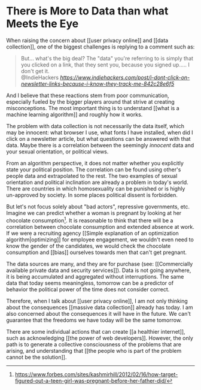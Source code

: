 # There is More to Data than what Meets the Eye
When raising the concern about [[user privacy online]] and [[data collection]], one of the biggest challenges is replying to a comment such as:

<blockquote class="quoteback" darkmode="" data-title="I%20don't%20Click%20on%20Newsletter%20Links%20Because%20I%20Know%20they%20Track%20me" data-author="@IndieHackers" cite="https://www.indiehackers.com/post/i-dont-click-on-newsletter-links-because-i-know-they-track-me-842c28e6f5">
But... what's the big deal? The "data" you're referring to is simply that you clicked on a link, that they sent you, because you signed up..... I don't get it.
<footer>@IndieHackers <cite><a href="https://www.indiehackers.com/post/i-dont-click-on-newsletter-links-because-i-know-they-track-me-842c28e6f5">https://www.indiehackers.com/post/i-dont-click-on-newsletter-links-because-i-know-they-track-me-842c28e6f5</a></cite></footer>
</blockquote>
<script note="" src="https://cdn.jsdelivr.net/gh/Blogger-Peer-Review/quotebacks@1/quoteback.js"></script>

And I believe that these reactions stem from poor communication, especially fueled by the bigger players around that strive at creating misconceptions. The most important thing is to understand [[what is a machine learning algorithm]] and roughly how it works. 

The problem with data collection is not necessarily the data itself, which may be innocent: what browser I use, what fonts I have installed, when did I click on a newsletter article, but what questions can be answered with that data. Maybe there is a correlation between the seemingly *innocent* data and your sexual orientation, or political views. 

From an algorithm perspective, it does not matter whether you explicitly state your political position. The correlation can be found using other's people data and extrapolated to the rest. The two examples of sexual orientation and political inclination are already a problem in today's world. There are countries in which homosexuality can be punished or is highly un-approved by society. In some places political dissent is forbidden. 

But let's not focus solely about "bad actors", repressive governments, etc. Imagine we can predict whether a woman is pregnant by looking at her chocolate consumption[^1]. It is reasonable to think that there will be a correlation between chocolate consumption and extended absence at work. If we were a recruiting agency [[Simple explanation of an optimization algorithm|optimizing]] for employee engagement, we wouldn't even need to know the gender of the candidates, we would check the chocolate consumption and [[bias]] ourselves towards men that can't get pregnant. 

The data sources are many, and they are for purchase (see: [[Commercially available private data and security services]]). Data is not going anywhere, it is being accumulated and aggregated without interruptions. The same data that today seems meaningless, tomorrow can be a predictor of behavior the political power of the time does not consider correct. 

Therefore, when I talk about [[user privacy online]], I am not only thinking about the consequences [[massive data collection]] already has today. I am also concerned about the consequences it will have in the future. We can't guarantee that the freedoms we have today will be the same tomorrow. 

There are some individual actions that can create [[a healthier internet]], such as acknowledging [[the power of web developers]]. However, the only path is to generate a collective consciousness of the problems that are arising, and understanding that [[the people who is part of the problem cannot be the solution]]. 


[^1]: https://www.forbes.com/sites/kashmirhill/2012/02/16/how-target-figured-out-a-teen-girl-was-pregnant-before-her-father-did/
